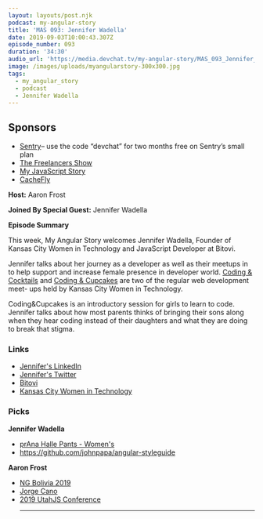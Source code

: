 ```yaml
---
layout: layouts/post.njk
podcast: my-angular-story
title: 'MAS 093: Jennifer Wadella'
date: 2019-09-03T10:00:43.307Z
episode_number: 093
duration: '34:30'
audio_url: 'https://media.devchat.tv/my-angular-story/MAS_093_Jennifer_Wadella.mp3'
image: /images/uploads/myangularstory-300x300.jpg
tags:
  - my_angular_story
  - podcast
  - Jennifer Wadella
---
```

## **Sponsors**

* [Sentry](http://sentry.io/)– use the code “devchat” for two months free on Sentry’s small plan
* [The Freelancers Show](https://devchat.tv/freelancers/)
* [My JavaScript Story](https://devchat.tv/my-javascript-story/)
* [CacheFly](https://www.cachefly.com/)

**Host:** Aaron Frost

**Joined By Special Guest:**  Jennifer Wadella

**Episode Summary**

This week, My Angular Story welcomes Jennifer Wadella, Founder of  Kansas City Women in Technology and JavaScript Developer at Bitovi. 

Jennifer talks about her journey  as a developer as well as their meetups in to help support and increase female presence in developer world. [Coding & Cocktails](https://twitter.com/CodeCocktailsKC) and [Coding & Cupcakes](https://twitter.com/CodeCupcakeskc) are two of the regular web development meet- ups held by Kansas City Women in Technology.

Coding&Cupcakes is an introductory session for girls to learn to code. Jennifer talks about how most parents thinks of bringing their sons along when they hear coding instead of their daughters and what they are doing to break that stigma. 



### **Links**

* [Jennifer's LinkedIn](https://www.linkedin.com/in/jennifer-wadella-7985b46/)
* [Jennifer's Twitter](https://twitter.com/likeOMGitsFEDAY)
* [Bitovi](https://www.bitovi.com)
* [Kansas City Women in Technology](https://kcwomenintech.org)

### **Picks**

**Jennifer Wadella**

* [prAna Halle Pants - Women's](https://www.rei.com/product/827497/prana-halle-pants-womens)
* <https://github.com/johnpapa/angular-styleguide>

**Aaron Frost**

* [NG Bolivia 2019](https://ng-bolivia.org)
* [Jorge Cano](https://www.linkedin.com/in/jorge-cano-06441015/)
* [2019 UtahJS Conference](https://conf.utahjs.com)
  - - -

